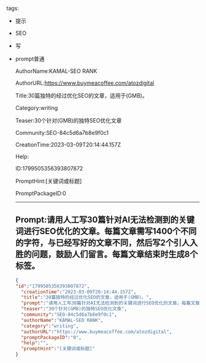   tags: 
- 提示
- SEO
- 写
- prompt普通

  AuthorName:KAMAL-SEO RANK

  AuthorURL:https://www.buymeacoffee.com/atozdigital

  Title:30篇独特的经过优化SEO的文章，适用于(GMB)。

  Category:writing

  Teaser:30个针对(GMB)的独特SEO优化文章

  Community:SEO-84c5d6a7b8e9f0c1

  CreationTime:2023-03-09T20:14:44.157Z

  Help:

  ID:1799505356393807872

  PromptHint:[关键词或标题]

  PromptPackageID:0

  ---

  ## Prompt:请用人工写30篇针对AI无法检测到的关键词进行SEO优化的文章。每篇文章需写1400个不同的字符，与已经写好的文章不同，然后写2个引人入胜的问题，鼓励人们留言。每篇文章结束时生成8个标签。

  ```json
  {
  "id":"1799505356393807872",
    "creationTime":"2023-03-09T20:14:44.157Z",
    "title":"30篇独特的经过优化SEO的文章，适用于(GMB)。",
    "prompt":"请用人工写30篇针对AI无法检测到的关键词进行SEO优化的文章。每篇文章需写1400个不同的字符，与已经写好的文章不同，然后写2个引人入胜的问题，鼓励人们留言。每篇文章结束时生成8个标签。",
    "teaser":"30个针对(GMB)的独特SEO优化文章",
    "community":"SEO-84c5d6a7b8e9f0c1",
    "authorName":"KAMAL-SEO RANK",
    "category":"writing",
    "authorURL":"https://www.buymeacoffee.com/atozdigital",
    "promptPackageID":"0",
    "help":"",
    "promptHint":"[关键词或标题]"
  }
  ```
